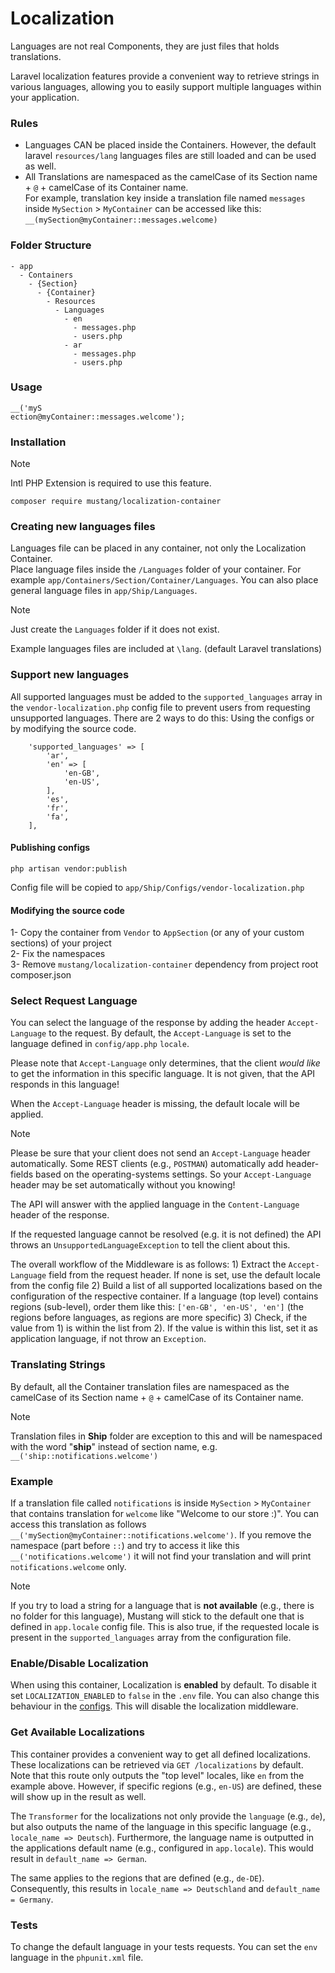 # Localization

Languages are not real Components, they are just files that holds translations.

Laravel localization features provide a convenient way to retrieve strings in various languages, allowing you to easily support multiple languages within your application.

### Rules[​](https://apiato.io/docs/pacakges/localization#rules) <a href="#rules" id="rules"></a>

* Languages CAN be placed inside the Containers. However, the default laravel `resources/lang` languages files are still loaded and can be used as well.
* All Translations are namespaced as the camelCase of its Section name + `@` + camelCase of its Container name.\
  For example, translation key inside a translation file named `messages` inside `MySection` > `MyContainer` can be accessed like this: `__(mySection@myContainer::messages.welcome)`

### Folder Structure[​](https://apiato.io/docs/pacakges/localization#folder-structure) <a href="#folder-structure" id="folder-structure"></a>

```
- app
  - Containers
    - {Section}
      - {Container}
        - Resources
          - Languages
            - en
              - messages.php
              - users.php
            - ar
              - messages.php
              - users.php
```

### Usage[​](https://apiato.io/docs/pacakges/localization#usage) <a href="#usage" id="usage"></a>

```
__('myS
ection@myContainer::messages.welcome');
```

### Installation[​](https://apiato.io/docs/pacakges/localization#installation) <a href="#installation" id="installation"></a>

Note

Intl PHP Extension is required to use this feature.

```
composer require mustang/localization-container
```

### Creating new languages files[​](https://apiato.io/docs/pacakges/localization#create-new-languages-files) <a href="#create-new-languages-files" id="create-new-languages-files"></a>

Languages file can be placed in any container, not only the Localization Container.\
Place language files inside the `/Languages` folder of your container. For example `app/Containers/Section/Container/Languages`. You can also place general language files in `app/Ship/Languages`.

Note

Just create the `Languages` folder if it does not exist.

Example languages files are included at `\lang`. (default Laravel translations)

### Support new languages[​](https://apiato.io/docs/pacakges/localization#support-new-languages) <a href="#support-new-languages" id="support-new-languages"></a>

All supported languages must be added to the `supported_languages` array in the `vendor-localization.php` config file to prevent users from requesting unsupported languages. There are 2 ways to do this: Using the configs or by modifying the source code.

```
    'supported_languages' => [
        'ar',
        'en' => [
            'en-GB',
            'en-US',
        ],
        'es',
        'fr',
        'fa',
    ],
```

#### Publishing configs[​](https://apiato.io/docs/pacakges/localization#publishing-configs) <a href="#publishing-configs" id="publishing-configs"></a>

```
php artisan vendor:publish
```

Config file will be copied to `app/Ship/Configs/vendor-localization.php`

#### Modifying the source code[​](https://apiato.io/docs/pacakges/localization#modify-code) <a href="#modify-code" id="modify-code"></a>

1- Copy the container from `Vendor` to `AppSection` (or any of your custom sections) of your project\
2- Fix the namespaces\
3- Remove `mustang/localization-container` dependency from project root composer.json

### Select Request Language[​](https://apiato.io/docs/pacakges/localization#select-request-language) <a href="#select-request-language" id="select-request-language"></a>

You can select the language of the response by adding the header `Accept-Language` to the request. By default, the `Accept-Language` is set to the language defined in `config/app.php` `locale`.

Please note that `Accept-Language` only determines, that the client _would like_ to get the information in this specific language. It is not given, that the API responds in this language!

When the `Accept-Language` header is missing, the default locale will be applied.

Note

Please be sure that your client does not send an `Accept-Language` header automatically. Some REST clients (e.g., `POSTMAN`) automatically add header-fields based on the operating-systems settings. So your `Accept-Language` header may be set automatically without you knowing!

The API will answer with the applied language in the `Content-Language` header of the response.

If the requested language cannot be resolved (e.g. it is not defined) the API throws an `UnsupportedLanguageException` to tell the client about this.

The overall workflow of the Middleware is as follows: 1) Extract the `Accept-Language` field from the request header. If none is set, use the default locale from the config file 2) Build a list of all supported localizations based on the configuration of the respective container. If a language (top level) contains regions (sub-level), order them like this: `['en-GB', 'en-US', 'en']` (the regions before languages, as regions are more specific) 3) Check, if the value from 1) is within the list from 2). If the value is within this list, set it as application language, if not throw an `Exception`.

### Translating Strings[​](https://apiato.io/docs/pacakges/localization#translating-strings) <a href="#translating-strings" id="translating-strings"></a>

By default, all the Container translation files are namespaced as the camelCase of its Section name + `@` + camelCase of its Container name.

Note

Translation files in **Ship** folder are exception to this and will be namespaced with the word "**ship**" instead of section name, e.g. `__('ship::notifications.welcome')`

### Example[​](https://apiato.io/docs/pacakges/localization#example) <a href="#example" id="example"></a>

If a translation file called `notifications` is inside `MySection` > `MyContainer` that contains translation for `welcome` like "Welcome to our store :)". You can access this translation as follows `__('mySection@myContainer::notifications.welcome')`. If you remove the namespace (part before `::`) and try to access it like this `__('notifications.welcome')` it will not find your translation and will print `notifications.welcome` only.

Note

If you try to load a string for a language that is **not available** (e.g., there is no folder for this language), Mustang will stick to the default one that is defined in `app.locale` config file. This is also true, if the requested locale is present in the `supported_languages` array from the configuration file.

### Enable/Disable Localization[​](https://apiato.io/docs/pacakges/localization#enable-disable-localization) <a href="#enable-disable-localization" id="enable-disable-localization"></a>

When using this container, Localization is **enabled** by default. To disable it set `LOCALIZATION_ENABLED` to `false` in the `.env` file. You can also change this behaviour in the [configs](https://apiato.io/docs/pacakges/localization#publishing-configs). This will disable the localization middleware.

### Get Available Localizations[​](https://apiato.io/docs/pacakges/localization#get-available-localizations) <a href="#get-available-localizations" id="get-available-localizations"></a>

This container provides a convenient way to get all defined localizations. These localizations can be retrieved via `GET /localizations` by default. Note that this route only outputs the "top level" locales, like `en` from the example above. However, if specific regions (e.g., `en-US`) are defined, these will show up in the result as well.

The `Transformer` for the localizations not only provide the `language` (e.g., `de`), but also outputs the name of the language in this specific language (e.g., `locale_name => Deutsch`). Furthermore, the language name is outputted in the applications default name (e.g., configured in `app.locale`). This would result in `default_name => German`.

The same applies to the regions that are defined (e.g., `de-DE`). Consequently, this results in `locale_name => Deutschland` and `default_name = Germany`.

### Tests[​](https://apiato.io/docs/pacakges/localization#tests) <a href="#tests" id="tests"></a>

To change the default language in your tests requests. You can set the `env` language in the `phpunit.xml` file.
